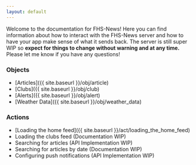 ```yaml
---
layout: default
---
```

Welcome to the documentation for FHS-News! Here you can find information about how to interact with the FHS-News server and how to have your app make sense of what it sends back. The server is still super WIP so **expect for things to change without warning and at any time.** Please let me know if you have any questions!

### Objects
  - [Articles]({{ site.baseurl }}/obj/article)
  - [Clubs]({{ site.baseurl }}/obj/club)
  - [Alerts]({{ site.baseurl }}/obj/alert)
  - [Weather Data]({{ site.baseurl }}/obj/weather_data)

### Actions
  - [Loading the home feed]({{ site.baseurl }}/act/loading_the_home_feed)
  - Loading the clubs feed (Documentation WIP)
  - Searching for articles (API Implementation WIP)
  - Searching for articles by date (Documentation WIP)
  - Configuring push notifications (API Implementation WIP)